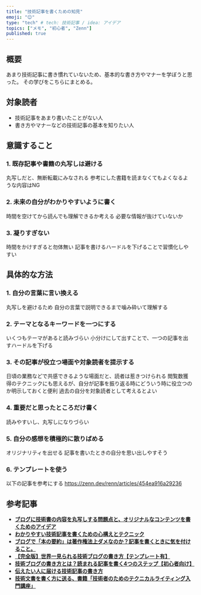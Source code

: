```yaml
---
title: "技術記事を書くための知見"
emoji: "😊"
type: "tech" # tech: 技術記事 / idea: アイデア
topics: ["メモ", "初心者", "Zenn"]
published: true
---
```

## 概要
あまり技術記事に書き慣れていないため、基本的な書き方やマナーを学ぼうと思った。
その学びをこちらにまとめる。

## 対象読者
- 技術記事をあまり書いたことがない人
- 書き方やマナーなどの技術記事の基本を知りたい人

## 意識すること
### 1. 既存記事や書籍の丸写しは避ける
丸写しだと、無断転載にみなされる
参考にした書籍を読まなくてもよくなるような内容はNG
### 2. 未来の自分がわかりやすいように書く
時間を空けてから読んでも理解できるか考える
必要な情報が抜けていないか
### 3. 凝りすぎない
時間をかけすぎると勿体無い
記事を書けるハードルを下げることで習慣化しやすい

## 具体的な方法
### 1. 自分の言葉に言い換える
丸写しを避けるため
自分の言葉で説明できるまで噛み砕いて理解する
### 2. テーマとなるキーワードを一つにする
いくつもテーマがあると読みづらい
小分けにして出すことで、一つの記事を出すハードルを下げる
### 3. その記事が役立つ場面や対象読者を提示する
日頃の業務などで共感できるような場面だと、読者は惹きつけられる
閲覧数獲得のテクニックにも思えるが、自分が記事を振り返る時にどういう時に役立つのか明示しておくと便利
過去の自分を対象読者として考えるとよい
### 4. 重要だと思ったところだけ書く
読みやすいし、丸写しになりづらい
### 5. 自分の感想を積極的に散りばめる
オリジナリティを出せる
記事を書いたときの自分を思い出しやすそう
### 6. テンプレートを使う
以下の記事を参考にする
https://zenn.dev/renn/articles/454ea916a29236
  
## 参考記事
- **[ブログに技術書の内容を丸写しする問題点と、オリジナルなコンテンツを書くためのアイデア](https://blog.jnito.com/entry/2018/01/23/075856)**
- **[わかりやすい技術記事を書くための心構えとテクニック](https://speakerdeck.com/jnchito/number-railsdm-20171206)**
- **[ブログで「本の要約」は著作権法上ダメなのか？記事を書くときに気を付けること。](https://hinemoto1231.com/blog/summary-book)**
- **[【完全版】世界一見られる技術ブログの書き方【テンプレート有】](https://zenn.dev/renn/articles/454ea916a29236)**
- **[技術ブログの書き方とは？読まれる記事を書く4つのステップ【初心者向け】](https://applis.io/posts/how-to-write-technical-blog)**
- **[伝えたい人に届ける技術記事の書き方](https://qiita.com/MinoDriven/items/6718b5e70e3fb321ff9b)**
- **[技術文書を書く方に送る、書籍「技術者のためのテクニカルライティング入門講座」](https://zenn.dev/yumemi_inc/articles/2023-03-25-book-technical-writing-primer)**